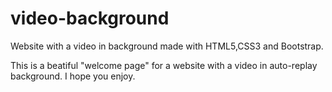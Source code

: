 # video-background
Website with a video in background made with HTML5,CSS3 and Bootstrap.

This is a beatiful "welcome page" for a website with a video in auto-replay background.
I hope you enjoy.
